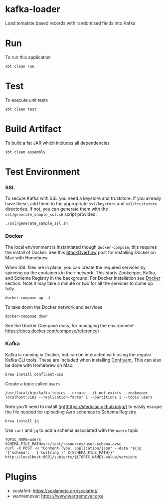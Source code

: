 # kafka-loader
Load template based records with randomized fields into Kafka

# Run
To run this application
```
sbt clean run
```

# Test
To execute unit tests
```
sbt clean test
```

# Build Artifact
To build a fat JAR which includes all dependencies
```
sbt clean assembly
```

# Test Environment

### SSL

To secure Kafka with SSL you need a keystore and truststore. If you already have these, add them to the appropriate `ssl/keystore` and `ssl/truststore` directories. If not, you can generate them with the `ssl/generate_sample_ssl.sh` script provided:
```
./ssl/generate_sample_ssl.sh
```

### Docker
The local environment is instantiated though `docker-compose`, this requires the install of Docker. See this [StackOverflow](https://stackoverflow.com/a/43365425) post for installing Docker on Mac with Homebrew.

When SSL files are in place, you can create the required services by spinning up the containers in their network. This starts Zookeeper, Kafka, and Schema Registry in the background. For Docker installation see [Docker](#docker-setup) section. Note it may take a minute or two for all the services to come up fully.
```
docker-compose up -d
```

To take down the Docker network and services
```
docker-compose down
```

See the Docker Compose docs, for managing the environment: https://docs.docker.com/compose/reference/

### Kafka
Kafka is running in Docker, but can be interacted with using the regular Kafka CLI tools. These are included when installing [Confluent](https://docs.confluent.io/current/installation/installing_cp/dev-cli.html#installing-cp). This can also be done with Homebrew on Mac:
```
brew install confluent-oss
```

Create a topic called `users`
```
/usr/local/bin/kafka-topics --create --if-not-exists --zookeeper localhost:2181 --replication-factor 1 --partitions 1 --topic users
```

Note you'll need to install (jq)[https://stedolan.github.io/jq/] to easily escape the file needed for uploading Avro schemas to Schema Registry
```
brew install jq
```

Use `curl` and `jq` to add a schema associated with the `users` topic
```
TOPIC_NAME=users
SCHEMA_FILE_PATH=src/test/resources/user-schema.avsc
curl -X POST -H "Content-Type: application/json" --data "$(jq '{"schema": . | tostring }' ${SCHEMA_FILE_PATH})" http://localhost:8081/subjects/${TOPIC_NAME}-value/versions
```


# Plugins
- scalafmt: https://scalameta.org/scalafmt/
- wartremover: https://www.wartremover.org/